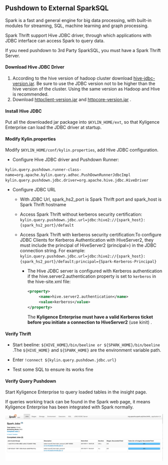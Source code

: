## Pushdown to External SparkSQL

Spark is a fast and general engine for big data processing, with built-in modules for streaming, SQL, machine learning and graph processing.

Spark Thrift support Hive JDBC driver, through which applications with JDBC interface can access Spark to query data.

If you need pushdown to 3rd Party SparkSQL, you must have a Spark Thrift Server.

#### Download Hive JDBC Driver

1. According to the hive version of hadoop cluster download [hive-jdbc-version.jar](https://mvnrepository.com/artifact/org.apache.hive/hive-jdbc). Be sure to use the JDBC version not to be higher than the hive version of the cluster. Using the same version as Hadoop and Hive is recommended.
2. Download [httpclient-version.jar](https://mvnrepository.com/artifact/org.apache.httpcomponents/httpclient) and [httpcore-version.jar](https://mvnrepository.com/artifact/org.apache.httpcomponents/httpcore) .

#### Install Hive JDBC

Put all the downloaded jar package into `$KYLIN_HOME/ext`, so that Kyligence Enterprise can load the JDBC driver at startup.

#### Modify Kylin.properties

Modify `$KYLIN_HOME/conf/kylin.properties`, add Hive JDBC configuration.

- Configure Hive JDBC driver and Pushdown Runner:


``kylin.query.pushdown.runner-class-name=org.apache.kylin.query.adhoc.PushDownRunnerJdbcImpl``
``kylin.query.pushdown.jdbc.driver=org.apache.hive.jdbc.HiveDriver``

- Configure JDBC URL
  - With JDBC Url, spark_hs2_port is Spark Thrift port and spark_host is Spark Thrift hostname

  - Access Spark Thrift without kerberos security certification: ``kylin.query.pushdown.jdbc.url=jdbc:hive2://{spark_host}:{spark_hs2_port}/default``

  - Access Spark Thrift with kerberos security certification:To configure JDBC Clients for Kerberos Authentication with HiveServer2, they must include the principal of HiveServer2 (principal=<HiveServer2-Kerberos-Principal>) in the JDBC connection string. For example: ``kylin.query.pushdown.jdbc.url=jdbc:hive2://{spark_host}:{spark_hs2_port}/default;principal={Spark-Kerberos-Principal}``

    - The Hive JDBC server is configured with Kerberos authentication if the hive.server2.authentication property is set to `kerberos` in the hive-site.xml file:

      ```xml
      <property>
           <name>hive.server2.authentication</name>
           <value>kerberos</value>
      </property>
      ```

      The **Kyligence Enterprise must have a valid Kerberos ticket before you initiate a connection to HiveServer2** (use kinit) .

#### Verify Thrift

 - Start beeline: ``${HIVE_HOME}/bin/beeline or ${SPARK_HOME}/bin/beeline`` .The `${HIVE_HOME}` and `${SPARK_HOME}` are the environment variable path.

 - Enter ``!connect ${kylin.query.pushdown.jdbc.url}``

 - Test some SQL to ensure its works fine

#### Verify Query Pushdown

Start Kyligence Enterprise to query loaded tables in the insight page.

If queries working track can be found in the Spark web page, it means Kyligence Enterprise has been integrated with Spark normally.

![](images/query_pushdown_spark.png)